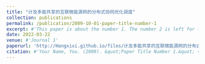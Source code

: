 ```yaml
---
title: "计及多能共享的互联微能源网的分布式协同优化调度"
collection: publications
permalink: /publication/2009-10-01-paper-title-number-1
excerpt: #'This paper is about the number 1. The number 2 is left for future work.'
date: 2022-03-22
venue: #'Journal 1'
paperurl: 'http://Hangxixi.github.io/files/计及多能共享的互联微能源网的分布式协同优化调度.pdf'
citation: #'Your Name, You. (2009). &quot;Paper Title Number 1.&quot; <i>Journal 1</i>. 1(1).'
---
```


